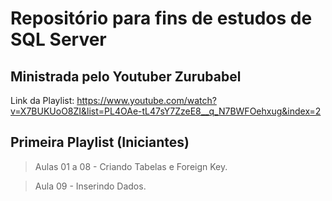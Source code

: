 # Repositório para fins de estudos de SQL Server

## Ministrada pelo Youtuber Zurubabel
Link da Playlist: https://www.youtube.com/watch?v=X7BUKUoO8ZI&list=PL4OAe-tL47sY7ZzeE8__q_N7BWFOehxug&index=2


## Primeira Playlist (Iniciantes)

  >Aulas 01 a 08 - Criando Tabelas e Foreign Key.

  >Aula 09 - Inserindo Dados.



